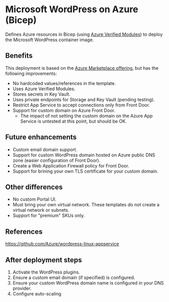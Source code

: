 # Microsoft WordPress on Azure (Bicep)

Defines Azure resources in Bicep (using [Azure Verified Modules](https://aka.ms/AVM)) to deploy the Microsoft WordPress container image.

## Benefits

This deployment is based on the [Azure Marketplace offering](https://portal.azure.com/#view/Microsoft_Azure_Marketplace/GalleryItemDetailsBladeNopdl/id/WordPress.WordPress/selectionMode~/false/resourceGroupId//resourceGroupLocation//dontDiscardJourney~/false/selectedMenuId/home/launchingContext~/%7B%22galleryItemId%22%3A%22WordPress.WordPress%22%2C%22source%22%3A%5B%22GalleryFeaturedMenuItemPart%22%2C%22VirtualizedTileDetails%22%5D%2C%22menuItemId%22%3A%22home%22%2C%22subMenuItemId%22%3A%22Search%20results%22%2C), but has the following improvements:

- No hardcoded values/references in the template.
- Uses Azure Verified Modules.
- Stores secrets in Key Vault.
- Uses private endpoints for Storage and Key Vault (pending testing).
- Restrict App Service to accept connections only from Front Door.
- Support for custom domain on Azure Front Door.
  - The impact of not setting the custom domain on the Azure App Service is untested at this point, but should be OK.

## Future enhancements

- Custom email domain support.
- Support for custom WordPress domain hosted on Azure public DNS zone (easier configuration of Front Door).
- Create a Web Application Firewall policy for Front Door.
- Support for brining your own TLS certificate for your custom domain.

## Other differences

- No custom Portal UI.
- Must bring your own virtual network. These templates do not create a virtual network or subnets.
- Support for "premium" SKUs only.

## References

<https://github.com/Azure/wordpress-linux-appservice>

## After deployment steps

1. Activate the WordPress plugins.
1. Ensure a custom email domain (if specified) is configured.
1. Ensure your custom WordPress domain name is configured in your DNS provider.
1. Configure auto-scaling
